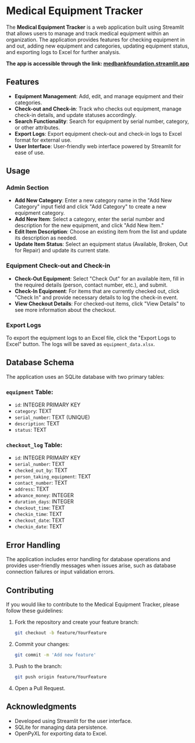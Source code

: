 # Medical Equipment Tracker

The **Medical Equipment Tracker** is a web application built using Streamlit that allows users to manage and track medical equipment within an organization. The application provides features for checking equipment in and out, adding new equipment and categories, updating equipment status, and exporting logs to Excel for further analysis.

**The app is accessible through the link: [medbankfoundation.streamlit.app](https://medbankfoundation.streamlit.app)**

## Features

- **Equipment Management**: Add, edit, and manage equipment and their categories.
- **Check-out and Check-in**: Track who checks out equipment, manage check-in details, and update statuses accordingly.
- **Search Functionality**: Search for equipment by serial number, category, or other attributes.
- **Export Logs**: Export equipment check-out and check-in logs to Excel format for external use.
- **User Interface**: User-friendly web interface powered by Streamlit for ease of use.

## Usage

### Admin Section

- **Add New Category**: Enter a new category name in the "Add New Category" input field and click "Add Category" to create a new equipment category.
- **Add New Item**: Select a category, enter the serial number and description for the new equipment, and click "Add New Item."
- **Edit Item Description**: Choose an existing item from the list and update its description as needed.
- **Update Item Status**: Select an equipment status (Available, Broken, Out for Repair) and update its current state.

### Equipment Check-out and Check-in

- **Check-Out Equipment**: Select "Check Out" for an available item, fill in the required details (person, contact number, etc.), and submit.
- **Check-In Equipment**: For items that are currently checked out, click "Check In" and provide necessary details to log the check-in event.
- **View Checkout Details**: For checked-out items, click "View Details" to see more information about the checkout.

### Export Logs

To export the equipment logs to an Excel file, click the "Export Logs to Excel" button. The logs will be saved as `equipment_data.xlsx`.

## Database Schema

The application uses an SQLite database with two primary tables:

### `equipment` Table:

- `id`: INTEGER PRIMARY KEY
- `category`: TEXT
- `serial_number`: TEXT (UNIQUE)
- `description`: TEXT
- `status`: TEXT

### `checkout_log` Table:

- `id`: INTEGER PRIMARY KEY
- `serial_number`: TEXT
- `checked_out_by`: TEXT
- `person_taking_equipment`: TEXT
- `contact_number`: TEXT
- `address`: TEXT
- `advance_money`: INTEGER
- `duration_days`: INTEGER
- `checkout_time`: TEXT
- `checkin_time`: TEXT
- `checkout_date`: TEXT
- `checkin_date`: TEXT

## Error Handling

The application includes error handling for database operations and provides user-friendly messages when issues arise, such as database connection failures or input validation errors.

## Contributing

If you would like to contribute to the Medical Equipment Tracker, please follow these guidelines:

1. Fork the repository and create your feature branch:

   ```bash
   git checkout -b feature/YourFeature
   ```

2. Commit your changes:

   ```bash
   git commit -m 'Add new feature'
   ```

3. Push to the branch:

   ```bash
   git push origin feature/YourFeature
   ```

4. Open a Pull Request.

## Acknowledgments

- Developed using Streamlit for the user interface.
- SQLite for managing data persistence.
- OpenPyXL for exporting data to Excel.
